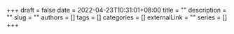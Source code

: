 +++ 
draft = false
date = 2022-04-23T10:31:01+08:00
title = ""
description = ""
slug = ""
authors = []
tags = []
categories = []
externalLink = ""
series = []
+++
